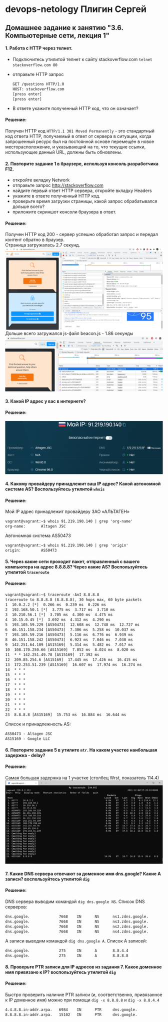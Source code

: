 # devops-netology Плигин Сергей
## Домашнее задание к занятию "3.6. Компьютерные сети, лекция 1"

#### 1. Работа c HTTP через телнет.
- Подключитесь утилитой телнет к сайту stackoverflow.com `telnet stackoverflow.com 80`
- отправьте HTTP запрос

      GET /questions HTTP/1.0  
      HOST: stackoverflow.com  
      [press enter]  
      [press enter]  
- В ответе укажите полученный HTTP код, что он означает?
#### Решение:
Получен HTTP код `HTTP/1.1 301 Moved Permanently` - это стандартный код ответа HTTP, получаемый в ответ от сервера в ситуации, когда запрошенный ресурс был на постоянной основе перемещён в новое месторасположение, и указывающий на то, что текущие ссылки, использующие данный URL, должны быть обновлены.
#### 2. Повторите задание 1 в браузере, используя консоль разработчика F12.
- откройте вкладку Network
- отправьте запрос http://stackoverflow.com
- найдите первый ответ HTTP сервера, откройте вкладку Headers
- укажите в ответе полученный HTTP код.
- проверьте время загрузки страницы, какой запрос обрабатывался дольше всего?
- приложите скриншот консоли браузера в ответ.
#### Решение:
Получен HTTP код 200 - сервер успешно обработал запрос и передал контент обратно в браузер.  
Страница загружалась 2.7 секунд.  
![](IMG/1.PNG)  
Дольше всего загружался js-файл beacon.js - 1.86 секунды  
![](IMG/2.PNG) 
#### 3. Какой IP адрес у вас в интернете?
#### Решение:
![](IMG/3.PNG) 
#### 4. Какому провайдеру принадлежит ваш IP адрес? Какой автономной системе AS? Воспользуйтесь утилитой `whois`
#### Решение:
Мой IP адрес принадлежит провайдеру ЗАО «АЛЬТАГЕН»  

    vagrant@vagrant:~$ whois 91.219.190.140 | grep 'org-name'
    org-name:       Altagen JSC  
Автономная система AS50473

    vagrant@vagrant:~$ whois 91.219.190.140 | grep 'origin'
    origin:         AS50473
#### 5. Через какие сети проходит пакет, отправленный с вашего компьютера на адрес 8.8.8.8? Через какие AS? Воспользуйтесь утилитой `traceroute`
#### Решение:
    vagrant@vagrant:~$ traceroute -AnI 8.8.8.8  
    traceroute to 8.8.8.8 (8.8.8.8), 30 hops max, 60 byte packets  
    1  10.0.2.2 [*]  0.266 ms  0.239 ms  0.226 ms    
    2  192.168.50.1 [*]  3.775 ms  3.717 ms  3.710 ms  
    3  10.210.56.1 [*]  3.705 ms  4.300 ms  4.475 ms  
    4  10.15.0.45 [*]  3.692 ms  4.312 ms  4.290 ms  
    5  193.105.59.229 [AS50473]  12.608 ms  12.748 ms  12.727 ms  
    6  46.151.158.234 [AS50473]  7.306 ms  5.258 ms  10.037 ms  
    7  193.105.59.216 [AS50473]  5.116 ms  6.776 ms  6.939 ms  
    8  46.151.158.242 [AS50473]  6.923 ms  7.046 ms  7.030 ms  
    9  142.251.64.109 [AS15169]  5.314 ms  5.482 ms  7.017 ms  
    10  108.170.250.66 [AS15169]  7.852 ms  8.024 ms  8.020 ms  
    11  * * 142.251.49.78 [AS15169]  17.392 ms  
    12  209.85.254.6 [AS15169]  17.445 ms  17.426 ms  16.415 ms  
    13  172.253.51.239 [AS15169]  16.607 ms  17.974 ms  16.274 ms  
    14  * * *  
    15  * * *  
    16  * * *  
    17  * * *  
    18  * * *  
    19  * * *  
    20  * * *  
    21  * * *  
    22  * * *  
    23  8.8.8.8 [AS15169]  15.753 ms  16.884 ms  16.644 ms  
Список и принадлежность AS:  

    AS50473 - Altagen JSC  
    AS15169 - Google LLC
#### 6. Повторите задание 5 в утилите `mtr`. На каком участке наибольшая задержка - delay?
#### Решение:
Самая большая задержка на 1 участке (столбец Wrst, показатель 114.4)  
![](IMG/4.PNG) 
#### 7. Какие DNS сервера отвечают за доменное имя dns.google? Какие A записи? воспользуйтесь утилитой `dig`
#### Решение:
DNS сервера выводим командой `dig dns.google NS`. Список DNS серверов:  

    dns.google.             7668    IN      NS      ns1.zdns.google.
    dns.google.             7668    IN      NS      ns3.zdns.google.
    dns.google.             7668    IN      NS      ns2.zdns.google.
    dns.google.             7668    IN      NS      ns4.zdns.google.  
A записи выводим командой `dig dns.google A`. Список A записей:  

    dns.google.             275     IN      A       8.8.4.4
    dns.google.             275     IN      A       8.8.8.8
#### 8. Проверьте PTR записи для IP адресов из задания 7. Какое доменное имя привязано к IP? воспользуйтесь утилитой `dig`
#### Решение:
Быстро проверить наличие PTR записи (и, соответственно, привязанное к IP доменное имя) можно при помощи `dig -x 8.8.8.8` и `dig -x 8.8.4.4`  

    4.4.8.8.in-addr.arpa.   6984    IN      PTR     dns.google.  
    8.8.8.8.in-addr.arpa.   15102   IN      PTR     dns.google.